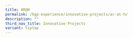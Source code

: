 ```yaml
---
title: AR@H
permalink: /hgp-experience/innovative-projects/ar-at-h/
description: ""
third_nav_title: Innovative Projects
variant: tiptap
---
```

<p></p>
<p></p>